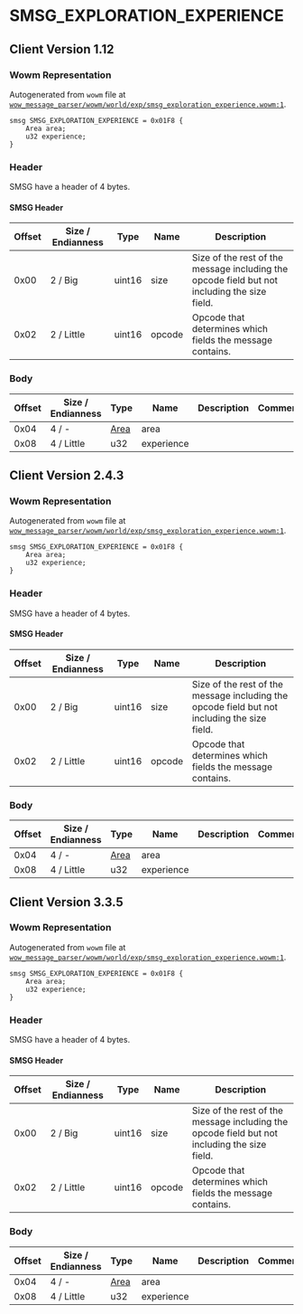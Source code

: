 # SMSG_EXPLORATION_EXPERIENCE

## Client Version 1.12

### Wowm Representation

Autogenerated from `wowm` file at [`wow_message_parser/wowm/world/exp/smsg_exploration_experience.wowm:1`](https://github.com/gtker/wow_messages/tree/main/wow_message_parser/wowm/world/exp/smsg_exploration_experience.wowm#L1).
```rust,ignore
smsg SMSG_EXPLORATION_EXPERIENCE = 0x01F8 {
    Area area;
    u32 experience;
}
```
### Header

SMSG have a header of 4 bytes.

#### SMSG Header

| Offset | Size / Endianness | Type   | Name   | Description |
| ------ | ----------------- | ------ | ------ | ----------- |
| 0x00   | 2 / Big           | uint16 | size   | Size of the rest of the message including the opcode field but not including the size field.|
| 0x02   | 2 / Little        | uint16 | opcode | Opcode that determines which fields the message contains.|

### Body

| Offset | Size / Endianness | Type | Name | Description | Comment |
| ------ | ----------------- | ---- | ---- | ----------- | ------- |
| 0x04 | 4 / - | [Area](area.md) | area |  |  |
| 0x08 | 4 / Little | u32 | experience |  |  |

## Client Version 2.4.3

### Wowm Representation

Autogenerated from `wowm` file at [`wow_message_parser/wowm/world/exp/smsg_exploration_experience.wowm:1`](https://github.com/gtker/wow_messages/tree/main/wow_message_parser/wowm/world/exp/smsg_exploration_experience.wowm#L1).
```rust,ignore
smsg SMSG_EXPLORATION_EXPERIENCE = 0x01F8 {
    Area area;
    u32 experience;
}
```
### Header

SMSG have a header of 4 bytes.

#### SMSG Header

| Offset | Size / Endianness | Type   | Name   | Description |
| ------ | ----------------- | ------ | ------ | ----------- |
| 0x00   | 2 / Big           | uint16 | size   | Size of the rest of the message including the opcode field but not including the size field.|
| 0x02   | 2 / Little        | uint16 | opcode | Opcode that determines which fields the message contains.|

### Body

| Offset | Size / Endianness | Type | Name | Description | Comment |
| ------ | ----------------- | ---- | ---- | ----------- | ------- |
| 0x04 | 4 / - | [Area](area.md) | area |  |  |
| 0x08 | 4 / Little | u32 | experience |  |  |

## Client Version 3.3.5

### Wowm Representation

Autogenerated from `wowm` file at [`wow_message_parser/wowm/world/exp/smsg_exploration_experience.wowm:1`](https://github.com/gtker/wow_messages/tree/main/wow_message_parser/wowm/world/exp/smsg_exploration_experience.wowm#L1).
```rust,ignore
smsg SMSG_EXPLORATION_EXPERIENCE = 0x01F8 {
    Area area;
    u32 experience;
}
```
### Header

SMSG have a header of 4 bytes.

#### SMSG Header

| Offset | Size / Endianness | Type   | Name   | Description |
| ------ | ----------------- | ------ | ------ | ----------- |
| 0x00   | 2 / Big           | uint16 | size   | Size of the rest of the message including the opcode field but not including the size field.|
| 0x02   | 2 / Little        | uint16 | opcode | Opcode that determines which fields the message contains.|

### Body

| Offset | Size / Endianness | Type | Name | Description | Comment |
| ------ | ----------------- | ---- | ---- | ----------- | ------- |
| 0x04 | 4 / - | [Area](area.md) | area |  |  |
| 0x08 | 4 / Little | u32 | experience |  |  |

